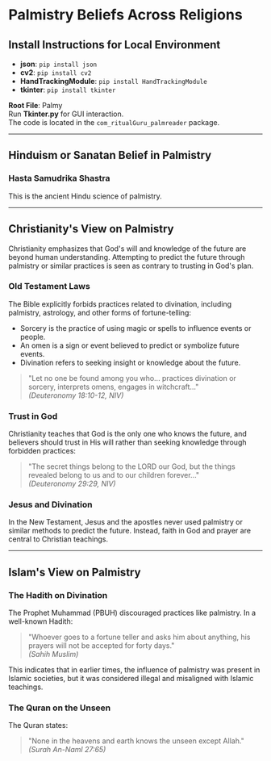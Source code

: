 # Palmistry Beliefs Across Religions

## Install Instructions for Local Environment

- **json**: `pip install json`
- **cv2**: `pip install cv2`
- **HandTrackingModule**: `pip install HandTrackingModule`
- **tkinter**: `pip install tkinter`

**Root File**: Palmy  
Run **Tkinter.py** for GUI interaction.  
The code is located in the `com_ritualGuru_palmreader` package.

---

## Hinduism or Sanatan Belief in Palmistry

### Hasta Samudrika Shastra
This is the ancient Hindu science of palmistry.

---

## Christianity's View on Palmistry

Christianity emphasizes that God's will and knowledge of the future are beyond human understanding. Attempting to predict the future through palmistry or similar practices is seen as contrary to trusting in God's plan.

### Old Testament Laws
The Bible explicitly forbids practices related to divination, including palmistry, astrology, and other forms of fortune-telling:

- Sorcery is the practice of using magic or spells to influence events or people.
- An omen is a sign or event believed to predict or symbolize future events.
- Divination refers to seeking insight or knowledge about the future.

> "Let no one be found among you who... practices divination or sorcery, interprets omens, engages in witchcraft..."  
> *(Deuteronomy 18:10-12, NIV)*

### Trust in God
Christianity teaches that God is the only one who knows the future, and believers should trust in His will rather than seeking knowledge through forbidden practices:

> "The secret things belong to the LORD our God, but the things revealed belong to us and to our children forever..."  
> *(Deuteronomy 29:29, NIV)*

### Jesus and Divination
In the New Testament, Jesus and the apostles never used palmistry or similar methods to predict the future. Instead, faith in God and prayer are central to Christian teachings.

---

## Islam's View on Palmistry

### The Hadith on Divination
The Prophet Muhammad (PBUH) discouraged practices like palmistry. In a well-known Hadith:

> "Whoever goes to a fortune teller and asks him about anything, his prayers will not be accepted for forty days."  
> *(Sahih Muslim)*

This indicates that in earlier times, the influence of palmistry was present in Islamic societies, but it was considered illegal and misaligned with Islamic teachings.

### The Quran on the Unseen
The Quran states:

> "None in the heavens and earth knows the unseen except Allah."  
> *(Surah An-Naml 27:65)*
